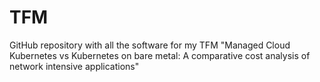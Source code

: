# TFM
GitHub repository with all the software for my TFM "Managed Cloud Kubernetes vs Kubernetes on bare metal: A comparative cost analysis of network intensive applications"
